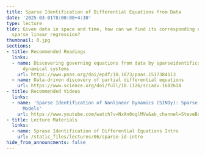 ```yaml
---
title: Sparse Identification of Differential Equations from Data
date: '2025-03-01T8:00:00+4:30'
type: lecture
tldr: Given data in space and time, how can we find its corresponding equation using
  sparse linear regression?
thumbnail: 0.jpg
sections:
- title: Recommended Readings
  links:
  - name: Discovering governing equations from data by sparseidentification of nonlinear
      dynamical systems
    url: https://www.pnas.org/doi/epdf/10.1073/pnas.1517384113
  - name: Data-driven discovery of partial differential equations
    url: https://www.science.org/doi/full/10.1126/sciadv.1602614
- title: Recommended Videos
  links:
  - name: 'Sparse Identification of Nonlinear Dynamics (SINDy): Sparse Machine Learning
      Models'
    url: https://www.youtube.com/watch?v=NxAn0oglMVw&ab_channel=SteveBrunton
- title: Lecture Materials
  links:
  - name: Sprase Identification of Differential Equations Intro
    url: /static_files/lectures/06/sparse-id-intro
hide_from_announcments: false
---
```

